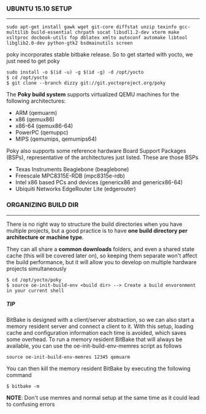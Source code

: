 ### UBUNTU 15.10 SETUP
---

```
sudo apt-get install gawk wget git-core diffstat unzip texinfo gcc-multilib build-essential chrpath socat libsdl1.2-dev xterm make xsltproc docbook-utils fop dblatex xmlto autoconf automake libtool libglib2.0-dev python-gtk2 bsdmainutils screen
```

poky incorporates stable bitbake release. So to get started with yocto, we just need to get poky

```
sudo install -o $(id -u) -g $(id -g) -d /opt/yocto 
$ cd /opt/yocto 
$ git clone --branch dizzy git://git.yoctoproject.org/poky
```


The **Poky build system** supports virtualized QEMU machines for the following architectures: 

* ARM (qemuarm) 
* x86 (qemux86) 
* x86-64 (qemux86-64) 
* PowerPC (qemuppc) 
* MIPS (qemumips, qemumips64)


Poky also supports some reference hardware Board Support Packages (BSPs), representative of the architectures just listed. These are those BSPs

* Texas Instruments Beaglebone (beaglebone) 
* Freescale MPC8315E-RDB (mpc8315e-rdb) 
* Intel x86 based PCs and devices (genericx86 and genericx86-64) 
* Ubiquiti Networks EdgeRouter Lite (edgerouter)



### ORGANIZING BUILD DIR
---

There is no right way to structure the build directories when you have multiple projects, but a good practice is to have **one build directory per architecture or machine type**. 

They can all share a **common downloads** folders, and even a shared state cache (this will be covered later on), so keeping them separate won't affect the build performance, but it will allow you to develop on multiple hardware projects simultaneously

```
$ cd /opt/yocto/poky  
$ source oe-init-build-env <build dir> --> Create a build envoronment in your current shell
```

##### TIP

BitBake is designed with a client/server abstraction, so we can also start a memory resident server and connect a client to it. With this setup, loading cache and configuration information each time is avoided, which saves some overhead. To run a memory resident BitBake that will always be available, you can use the oe-init-build-env-memres script as follows

```
source oe-init-build-env-memres 12345 qemuarm
```

You can then kill the memory resident BitBake by executing the following command

```
$ bitbake -m
```

**NOTE**: Don't use memres and normal setup at the same time as it could lead to confusing errors


